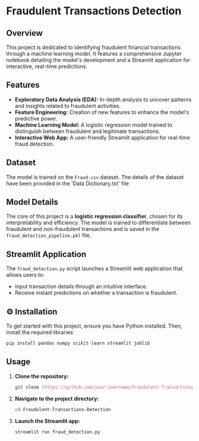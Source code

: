 # Fraudulent Transactions Detection

## Overview

This project is dedicated to identifying fraudulent financial transactions through a machine learning model. It features a comprehensive Jupyter notebook detailing the model's development and a Streamlit application for interactive, real-time predictions.

## Features

* **Exploratory Data Analysis (EDA):** In-depth analysis to uncover patterns and insights related to fraudulent activities.
* **Feature Engineering:** Creation of new features to enhance the model's predictive power.
* **Machine Learning Model:** A logistic regression model trained to distinguish between fraudulent and legitimate transactions.
* **Interactive Web App:** A user-friendly Streamlit application for real-time fraud detection.

## Dataset

The model is trained on the `Fraud.csv` dataset. The details of the dataset have been provided in the 'Data Dictionary.txt' file

## Model Details

The core of this project is a **logistic regression classifier**, chosen for its interpretability and efficiency. The model is trained to differentiate between fraudulent and non-fraudulent transactions and is saved in the `fraud_detection_pipeline.pkl` file.

## Streamlit Application

The `fraud_detection.py` script launches a Streamlit web application that allows users to:

* Input transaction details through an intuitive interface.
* Receive instant predictions on whether a transaction is fraudulent.

## ⚙️ Installation

To get started with this project, ensure you have Python installed. Then, install the required libraries:

```bash
pip install pandas numpy scikit-learn streamlit joblib
```

## Usage

1.  **Clone the repository:**
    ```bash
    git clone [https://github.com/your-username/Fraudulent-Transactions-Detection.git](https://github.com/your-username/Fraudulent-Transactions-Detection.git)
    ```
2.  **Navigate to the project directory:**
    ```bash
    cd Fraudulent-Transactions-Detection
    ```
3.  **Launch the Streamlit app:**
    ```bash
    streamlit run fraud_detection.py
    ```
